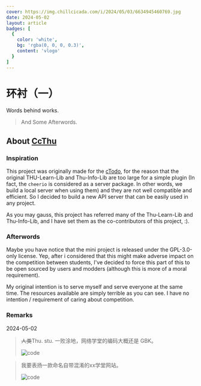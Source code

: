 ```yaml
---
cover: https://img.chillcicada.com/i/2024/05/03/6634945460769.jpg
date: 2024-05-02
layout: article
badges: [
  {
    color: 'white',
    bg: 'rgba(0, 0, 0, 0.3)',
    content: 'vlogo'
  }
]
---
```


# 环衬（一）

Words behind works.

> And Some Afterwords.

## About [CcThu](https://github.com/chillcicada/ccthu)

### Inspiration

This project was originally made for the [cTodo](https://github.com/chillcicada/ctodo), for the reason that the original THU-Learn-Lib and Thu-Info-Lib are too large for a simple plugin (In fact, the `cheerio` is considered as a server package. In other words, we build a local server when using them) and they are not well compatible and efficient. So I decided to build a new API server that can be easily used in any project.

As you may gauss, this project has referred many of the Thu-Learn-Lib and Thu-Info-Lib, and I have set them as the co-contributors of this project, :).

### Afterwords

Maybe you have notice that the mini project is released under the GPL-3.0-only license. Yep, after i considered that this might make adverse impact on the competition between students, I've decided to force this part of this to be open sourced by users and modders (although this is more of a moral requirement).

My original intention is to serve myself and serve everyone at the same time. The resources available are simply terrible as you can see. I have no intention / requirement of caring about competition.

### Remarks

2024-05-02

> ~~人类~~Thu. stu. 一败涂地，网络学堂的编码大概还是 GBK。
>
> ![code](https://img.chillcicada.com/i/2024/05/03/66349cdd69b2c.png)

> 我要表扬一款命名自带混淆的xx学堂网站。
>
> ![code](https://img.chillcicada.com/i/2024/05/03/66348dab76637.png)
